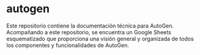 # autogen
Este repositorio contiene la documentación técnica para AutoGen. Acompañando a este repositorio, se encuentra un Google Sheets esquematizado que proporciona una visión general y organizada de todos los componentes y funcionalidades de AutoGen.
